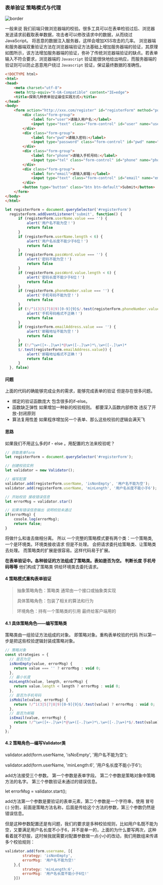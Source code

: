### 表单验证 策略模式与代理

![border](https://camo.githubusercontent.com/9aa1276cbcec95a3afea48eb8ff6d15a44a92774/687474703a2f2f6f70656f6b6634756b2e626b742e636c6f7564646e2e636f6d2f696d6167653030352e6a7067)



一般来说 我们前端只做浏览器端的校验。很多工具可以在表单检验过后、浏览器发送请求前截取表单数据，攻击者可以修改请求中的数据，从而绕过JavaScript。 将恶意的数据注入服务器，这样会增加XSS攻击的几率。 浏览器端和服务器端双重验证方法在浏览器端验证方法基础上增加服务器端的验证，其原理如图所示，该方法增加服务器端的验证，弥补了传统浏览器端验证的缺点。若表单输入不符合要求，浏览器端的 `Javascript` 验证能很快地给出响应，而服务器端的验证则可以防止恶意用户绕过 `Javascript` 验证，保证最终数据的准确性。



```html
<!DOCTYPE html>
<html>
<head>
    <meta charset="utf-8">
    <meta http-equiv="X-UA-Compatible" content="IE=edge">
    <title>探索几种表单验证最佳实践方式</title>
</head>
<body>
    <form action="http://xxx.com/register" id="registerForm" method="post">
        <div class="form-group">
            <label for="user">请输入用户名:</label>
            <input type="text" class="form-control" id="user" name="userName">
        </div>
        <div class="form-group">
            <label for="pwd">请输入密码:</label>
            <input type="password" class="form-control" id="pwd" name="passWord">
        </div>
        <div class="form-group">
            <label for="phone">请输入手机号码:</label>
            <input type="tel" class="form-control" id="phone" name="phoneNumber">
        </div>
        <div class="form-group">
            <label for="email">请输入邮箱:</label>
            <input type="text" class="form-control" id="email" name="emailAddress">
        </div>
        <button type="button" class="btn btn-default">Submit</button>
    </form>
</body>
</html>
```





```javascript
let registerForm = document.querySelector('#registerForm')
  registerForm.addEventListener('submit', function() {
      if (registerForm.userName.value === '') {
          alert('用户名不能为空！')
          return false
      }
      if (registerForm.userName.length < 6) {
          alert('用户名长度不能少于6位！')
          return false
      }
      if (registerForm.passWord.value === '') {
          alert('密码不能为空！')
          return false
      }
      if (registerForm.passWord.value.length < 6) {
          alert('密码长度不能少于6位！')
          return false
      }
      if (registerForm.phoneNumber.value === '') {
          alert('手机号码不能为空！')
          return false
      }
      if (!/^1(3|5|7|8|9)[0-9]{9}$/.test(registerForm.phoneNumber.value)) {
          alert('手机号码格式不正确！')
          return false
      }
      if (registerForm.emailAddress.value === '') {
          alert('邮箱地址不能为空！')
          return false
      }
      if (!/^\w+([+-.]\w+)*@\w+([-.]\w+)*\.\w+([-.]\w+)*
      $/.test(registerForm.emailAddress.value)) {
          alert('邮箱地址格式不正确！')
          return false
      }
  }, false)
```



#### 问题

上面的代码的确能够完成业务的需求，能够完成表单的验证 但是存在很多问题。

* 绑定的验证函数庞大 包含很多的if-else。 
* 函数缺乏弹性 如果增加一种新的校验规则。 都要深入函数内部修改 违反了开放-封闭原则
* 算法复用性差 如果程序增加另一个表单、那么这些校验的逻辑会满天飞 



#### 思路

如果我们不用这么多的if - else 。用配置的方法来校验呢？ 

```javascript
// 获取表单form
let registerForm = document.querySelector('#registerForm');

// 创建校验实例
let validator = new Validator();

// 编写配置
validator.add(registerForm.userName, 'isNonEmpty', '用户名不能为空');
validator.add(registerForm.userName, 'minLength', '用户名长度不能小于6');

// 开始校验 接收错误信息
let errorMsg = validator.star()

// 如果有错误信息输出 说明校验未通过
if(errorMsg) {
    cosole.log(errorMsg);
  	return false;
}
```



将做什么和谁去做相分离。 所以 一个完整的策略模式要有两个类：一个策略类, 一个是环境类。环境类接收请求 但是不处理。 会把请求委托给策略类、让策略类去处理。 而策略类的扩展是很容易。这样代码易于扩展。

**在表单验证中。各种验证的方法组成了策略类。表如是否为空。 判断长度 手机号码等等** 他们构成了策略类 供给环境类去委托请求。



#### 4 策略模式重构表单验证

> 抽象策略角色：策略类 通常由一个接口或抽象类实现
>
> 具体策略角色：包装了相关的算法和行为
>
> 环境角色：持有一个策略类的引用 最终给客户端用的





#### 4.1 具体策略角色——编写策略类

策略类由一组验证方法组成的对象。 即策略对象。重构表单校验的代码 所以第一步是把这些校验逻辑封装成策略对象。

```javascript
// 策略对象
const strategies = {
  // 是否为空
  isNonEmpty(value, errorMsg) {
    return value === '' ? errorMsg : void 0;
  },
  // 最小长度
  minLength(value, length, errorMsg) {
    return value.length < length ? errorMsg : void 0;
  },
  // 是否为手机号码
  isMobile(value, errorMsg) {
    return !/^1(3|5|7|8|9)[0-9]{9}$/.test(value) ? errorMsg : void 0;
  },
  // 是否为邮箱
  isEmail(value, errorMsg) {
    return !/^\w+([+-.]\w+)*@\w+([-.]\w+)*\.\w+([-.]\w+)*$/.test(value) ? errorMsg : void 0
  }
};
```

#### 4.2 策略角色—编写Validator类

validator.add(form.userName, 'isNoEmpty', '用户名不能为空');

validator.add(form.userName, 'minLength:6', '用户名长度不能小于6');



add方法接受三个参数。 第一个参数是表单字段。 第二个参数是策略对象中策略方法的名字。 第三个参数验证未通过的错误信息。

let errorMsg = validator.start();

add方法第一个参数是要验证的表单元素，第二个参数是一个字符串，使用 冒号(:) 分割，前面是策略方法名称，后面是传给这个方法的参数，第三个参数仍然是错误信息。

但是这种参数配置还是有问题，我们的要求是多种校验规则，比如用户名既不能为空，又要满足用户名长度不小于6，并不是单一的，上面的为什么要写两次，这种看着就不舒服，这时候我就需要对配置参数做一点小小的改动，我们用数组来传递多个校验规则：

```javascript
validator.add(form.username, [{
    	strategy: 'isNonEmpty',
  		errorMsg: '用户名不能为空!'
	},{
    	strategy: 'minLength:6',
        errorMsg: '用户名长度不能小于6位!'
	}])

```















































